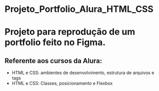 # Projeto_Portfolio_Alura_HTML_CSS
# Projeto para reprodução de um portfolio feito no Figma.
## Referente aos cursos da Alura:
 - HTML e CSS: ambientes de desenvolvimento, estrutura de arquivos e tags
 - HTML e CSS: Classes, posicionamento e Flexbox